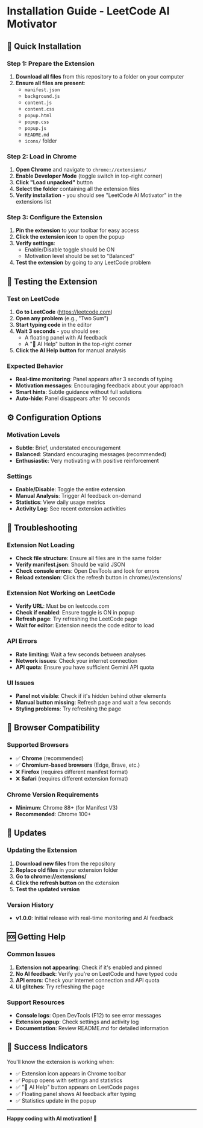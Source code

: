 # Installation Guide - LeetCode AI Motivator

## 🚀 Quick Installation

### Step 1: Prepare the Extension
1. **Download all files** from this repository to a folder on your computer
2. **Ensure all files are present**:
   - `manifest.json`
   - `background.js`
   - `content.js`
   - `content.css`
   - `popup.html`
   - `popup.css`
   - `popup.js`
   - `README.md`
   - `icons/` folder

### Step 2: Load in Chrome
1. **Open Chrome** and navigate to `chrome://extensions/`
2. **Enable Developer Mode** (toggle switch in top-right corner)
3. **Click "Load unpacked"** button
4. **Select the folder** containing all the extension files
5. **Verify installation** - you should see "LeetCode AI Motivator" in the extensions list

### Step 3: Configure the Extension
1. **Pin the extension** to your toolbar for easy access
2. **Click the extension icon** to open the popup
3. **Verify settings**:
   - Enable/Disable toggle should be ON
   - Motivation level should be set to "Balanced"
4. **Test the extension** by going to any LeetCode problem

## 🎯 Testing the Extension

### Test on LeetCode
1. **Go to LeetCode** (https://leetcode.com)
2. **Open any problem** (e.g., "Two Sum")
3. **Start typing code** in the editor
4. **Wait 3 seconds** - you should see:
   - A floating panel with AI feedback
   - A "🤖 AI Help" button in the top-right corner
5. **Click the AI Help button** for manual analysis

### Expected Behavior
- **Real-time monitoring**: Panel appears after 3 seconds of typing
- **Motivation messages**: Encouraging feedback about your approach
- **Smart hints**: Subtle guidance without full solutions
- **Auto-hide**: Panel disappears after 10 seconds

## ⚙️ Configuration Options

### Motivation Levels
- **Subtle**: Brief, understated encouragement
- **Balanced**: Standard encouraging messages (recommended)
- **Enthusiastic**: Very motivating with positive reinforcement

### Settings
- **Enable/Disable**: Toggle the entire extension
- **Manual Analysis**: Trigger AI feedback on-demand
- **Statistics**: View daily usage metrics
- **Activity Log**: See recent extension activities

## 🔧 Troubleshooting

### Extension Not Loading
- **Check file structure**: Ensure all files are in the same folder
- **Verify manifest.json**: Should be valid JSON
- **Check console errors**: Open DevTools and look for errors
- **Reload extension**: Click the refresh button in chrome://extensions/

### Extension Not Working on LeetCode
- **Verify URL**: Must be on leetcode.com
- **Check if enabled**: Ensure toggle is ON in popup
- **Refresh page**: Try refreshing the LeetCode page
- **Wait for editor**: Extension needs the code editor to load

### API Errors
- **Rate limiting**: Wait a few seconds between analyses
- **Network issues**: Check your internet connection
- **API quota**: Ensure you have sufficient Gemini API quota

### UI Issues
- **Panel not visible**: Check if it's hidden behind other elements
- **Manual button missing**: Refresh page and wait a few seconds
- **Styling problems**: Try refreshing the page

## 📱 Browser Compatibility

### Supported Browsers
- ✅ **Chrome** (recommended)
- ✅ **Chromium-based browsers** (Edge, Brave, etc.)
- ❌ **Firefox** (requires different manifest format)
- ❌ **Safari** (requires different extension format)

### Chrome Version Requirements
- **Minimum**: Chrome 88+ (for Manifest V3)
- **Recommended**: Chrome 100+

## 🔄 Updates

### Updating the Extension
1. **Download new files** from the repository
2. **Replace old files** in your extension folder
3. **Go to chrome://extensions/**
4. **Click the refresh button** on the extension
5. **Test the updated version**

### Version History
- **v1.0.0**: Initial release with real-time monitoring and AI feedback

## 🆘 Getting Help

### Common Issues
1. **Extension not appearing**: Check if it's enabled and pinned
2. **No AI feedback**: Verify you're on LeetCode and have typed code
3. **API errors**: Check your internet connection and API quota
4. **UI glitches**: Try refreshing the page

### Support Resources
- **Console logs**: Open DevTools (F12) to see error messages
- **Extension popup**: Check settings and activity log
- **Documentation**: Review README.md for detailed information

## 🎉 Success Indicators

You'll know the extension is working when:
- ✅ Extension icon appears in Chrome toolbar
- ✅ Popup opens with settings and statistics
- ✅ "🤖 AI Help" button appears on LeetCode pages
- ✅ Floating panel shows AI feedback after typing
- ✅ Statistics update in the popup

---

**Happy coding with AI motivation! 🚀** 